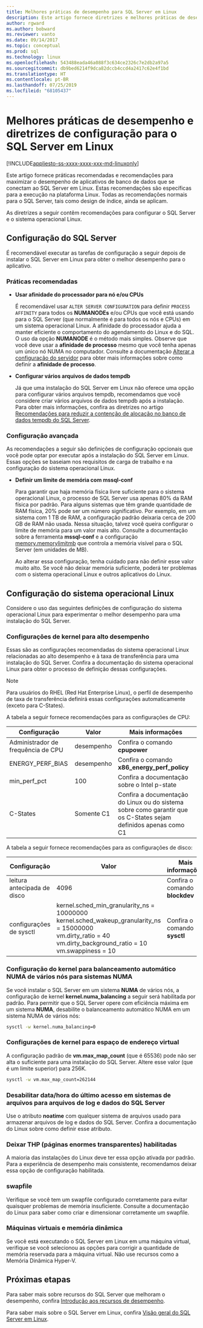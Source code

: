 ```yaml
---
title: Melhores práticas de desempenho para SQL Server em Linux
description: Este artigo fornece diretrizes e melhores práticas de desempenho para a execução do SQL Server em Linux.
author: rgward
ms.author: bobward
ms.reviewer: vanto
ms.date: 09/14/2017
ms.topic: conceptual
ms.prod: sql
ms.technology: linux
ms.openlocfilehash: 543488eada46a088f3c634ce2326c7e2db2a97a5
ms.sourcegitcommit: db9bed6214f9dca82dccb4ccd4a2417c62e4f1bd
ms.translationtype: HT
ms.contentlocale: pt-BR
ms.lasthandoff: 07/25/2019
ms.locfileid: "68105437"
---
```

# <a name="performance-best-practices-and-configuration-guidelines-for-sql-server-on-linux"></a>Melhores práticas de desempenho e diretrizes de configuração para o SQL Server em Linux

[!INCLUDE[appliesto-ss-xxxx-xxxx-xxx-md-linuxonly](../includes/appliesto-ss-xxxx-xxxx-xxx-md-linuxonly.md)]

Este artigo fornece práticas recomendadas e recomendações para maximizar o desempenho de aplicativos de banco de dados que se conectam ao SQL Server em Linux. Estas recomendações são específicas para a execução na plataforma Linux. Todas as recomendações normais para o SQL Server, tais como design de índice, ainda se aplicam.

As diretrizes a seguir contêm recomendações para configurar o SQL Server e o sistema operacional Linux.

## <a name="sql-server-configuration"></a>Configuração do SQL Server

É recomendável executar as tarefas de configuração a seguir depois de instalar o SQL Server em Linux para obter o melhor desempenho para o aplicativo.

### <a name="best-practices"></a>Práticas recomendadas

- **Usar afinidade do processador para nó e/ou CPUs**

   É recomendável usar `ALTER SERVER CONFIGURATION` para definir `PROCESS AFFINITY` para todos os **NUMANODEs** e/ou CPUs que você está usando para o SQL Server (que normalmente é para todos os nós e CPUs) em um sistema operacional Linux. A afinidade do processador ajuda a manter eficiente o comportamento do agendamento do Linux e do SQL. O uso da opção **NUMANODE** é o método mais simples. Observe que você deve usar a **afinidade de processo** mesmo que você tenha apenas um único nó NUMA no computador.  Consulte a documentação [Alterar a configuração do servidor](../t-sql/statements/alter-server-configuration-transact-sql.md) para obter mais informações sobre como definir a **afinidade de processo**.

- **Configurar vários arquivos de dados tempdb**

   Já que uma instalação do SQL Server em Linux não oferece uma opção para configurar vários arquivos tempdb, recomendamos que você considere criar vários arquivos de dados tempdb após a instalação. Para obter mais informações, confira as diretrizes no artigo [Recomendações para reduzir a contenção de alocação no banco de dados tempdb do SQL Server](https://support.microsoft.com/help/2154845/recommendations-to-reduce-allocation-contention-in-sql-server-tempdb-d).

### <a name="advanced-configuration"></a>Configuração avançada

As recomendações a seguir são definições de configuração opcionais que você pode optar por executar após a instalação do SQL Server em Linux. Essas opções se baseiam nos requisitos de carga de trabalho e na configuração do sistema operacional Linux.

- **Definir um limite de memória com mssql-conf**

   Para garantir que haja memória física livre suficiente para o sistema operacional Linux, o processo de SQL Server usa apenas 80% da RAM física por padrão. Para alguns sistemas que têm grande quantidade de RAM física, 20% pode ser um número significativo. Por exemplo, em um sistema com 1 TB de RAM, a configuração padrão deixaria cerca de 200 GB de RAM não usada. Nessa situação, talvez você queira configurar o limite de memória para um valor mais alto. Consulte a documentação sobre a ferramenta **mssql-conf** e a configuração [memory.memorylimitmb](sql-server-linux-configure-mssql-conf.md#memorylimit) que controla a memória visível para o SQL Server (em unidades de MB).

   Ao alterar essa configuração, tenha cuidado para não definir esse valor muito alto. Se você não deixar memória suficiente, poderá ter problemas com o sistema operacional Linux e outros aplicativos do Linux.

## <a name="linux-os-configuration"></a>Configuração do sistema operacional Linux

Considere o uso das seguintes definições de configuração do sistema operacional Linux para experimentar o melhor desempenho para uma instalação do SQL Server.

### <a name="kernel-settings-for-high-performance"></a>Configurações de kernel para alto desempenho
Essas são as configurações recomendadas do sistema operacional Linux relacionadas ao alto desempenho e à taxa de transferência para uma instalação do SQL Server. Confira a documentação do sistema operacional Linux para obter o processo de definição dessas configurações.



> [!Note]
> Para usuários do RHEL (Red Hat Enterprise Linux), o perfil de desempenho de taxa de transferência definirá essas configurações automaticamente (exceto para C-States).

A tabela a seguir fornece recomendações para as configurações de CPU:

| Configuração | Valor | Mais informações |
|---|---|---|
| Administrador de frequência de CPU | desempenho | Confira o comando **cpupower** |
| ENERGY_PERF_BIAS | desempenho | Confira o comando **x86_energy_perf_policy** |
| min_perf_pct | 100 | Confira a documentação sobre o Intel p-state |
| C-States | Somente C1 | Confira a documentação do Linux ou do sistema sobre como garantir que os C-States sejam definidos apenas como C1 |

A tabela a seguir fornece recomendações para as configurações de disco:

| Configuração | Valor | Mais informações |
|---|---|---|
| leitura antecipada de disco | 4096 | Confira o comando **blockdev** |
| configurações de sysctl | kernel.sched_min_granularity_ns = 10000000<br/>kernel.sched_wakeup_granularity_ns = 15000000<br/>vm.dirty_ratio = 40<br/>vm.dirty_background_ratio = 10<br/>vm.swappiness = 10 | Confira o comando **sysctl** |

### <a name="kernel-setting-auto-numa-balancing-for-multi-node-numa-systems"></a>Configuração do kernel para balanceamento automático NUMA de vários nós para sistemas NUMA

Se você instalar o SQL Server em um sistema **NUMA** de vários nós, a configuração de kernel **kernel.numa_balancing** a seguir será habilitada por padrão. Para permitir que o SQL Server opere com eficiência máxima em um sistema **NUMA**, desabilite o balanceamento automático NUMA em um sistema NUMA de vários nós:

```bash
sysctl -w kernel.numa_balancing=0
```

### <a name="kernel-settings-for-virtual-address-space"></a>Configurações de kernel para espaço de endereço virtual

A configuração padrão de **vm.max_map_count** (que é 65536) pode não ser alta o suficiente para uma instalação do SQL Server. Altere esse valor (que é um limite superior) para 256K.

```bash
sysctl -w vm.max_map_count=262144
```

### <a name="disable-last-accessed-datetime-on-file-systems-for-sql-server-data-and-log-files"></a>Desabilitar data/hora do último acesso em sistemas de arquivos para arquivos de log e dados do SQL Server

Use o atributo **noatime** com qualquer sistema de arquivos usado para armazenar arquivos de log e dados do SQL Server. Confira a documentação do Linux sobre como definir esse atributo.

### <a name="leave-transparent-huge-pages-thp-enabled"></a>Deixar THP (páginas enormes transparentes) habilitadas

A maioria das instalações do Linux deve ter essa opção ativada por padrão. Para a experiência de desempenho mais consistente, recomendamos deixar essa opção de configuração habilitada.

### <a name="swapfile"></a>swapfile

Verifique se você tem um swapfile configurado corretamente para evitar quaisquer problemas de memória insuficiente. Consulte a documentação do Linux para saber como criar e dimensionar corretamente um swapfile.

### <a name="virtual-machines-and-dynamic-memory"></a>Máquinas virtuais e memória dinâmica

Se você está executando o SQL Server em Linux em uma máquina virtual, verifique se você selecionou as opções para corrigir a quantidade de memória reservada para a máquina virtual. Não use recursos como a Memória Dinâmica Hyper-V.

## <a name="next-steps"></a>Próximas etapas

Para saber mais sobre recursos do SQL Server que melhoram o desempenho, confira [Introdução aos recursos de desempenho](sql-server-linux-performance-get-started.md).

Para saber mais sobre o SQL Server em Linux, confira [Visão geral do SQL Server em Linux](sql-server-linux-overview.md).
